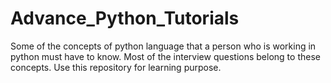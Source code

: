 # Advance_Python_Tutorials
Some of the concepts of python language that a person who is working in python must have to know.
Most of the interview questions belong to these concepts.
Use this repository for learning purpose.
